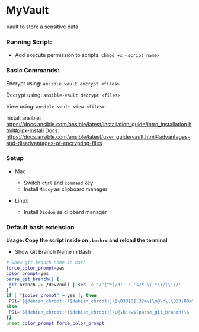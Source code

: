 # MyVault

Vault to store a sensitive data

### Running Script:

- Add execute permission to scripts: `chmod +x <script_name> `

### Basic Commands:

Encrypt using: `ansible-vault encrypt <files>`

Decrypt using: `ansible-vault decrypt <files>`

View using: `ansible-vault view <files>`

Install ansible: https://docs.ansible.com/ansible/latest/installation_guide/intro_installation.html#pipx-install Docs: https://docs.ansible.com/ansible/latest/user_guide/vault.html#advantages-and-disadvantages-of-encrypting-files

### Setup

- Mac

  - Switch `ctrl` and `command` key
  - Install `Maccy` as clipboard manager

- Linux

  - Install `Diodon` as clipbard manager

### Default bash extension

**Usage: Copy the script inside on `.bashrc` and reload the terminal**

- Show Git Branch Name in Bash

```bash
# Show git branch name in bash
force_color_prompt=yes
color_prompt=yes
parse_git_branch() {
 git branch 2> /dev/null | sed -e '/^[^*]/d' -e 's/* \(.*\)/(\1)/'
}
if [ "$color_prompt" = yes ]; then
 PS1='${debian_chroot:+($debian_chroot)}\[\033[01;32m\]\u@\h\[\033[00m\]:\[\033[01;34m\]\w\[\033[01;31m\]$(parse_git_branch)\[\033[00m\]\$ '
else
 PS1='${debian_chroot:+($debian_chroot)}\u@\h:\w$(parse_git_branch)\$ '
fi
unset color_prompt force_color_prompt
```
